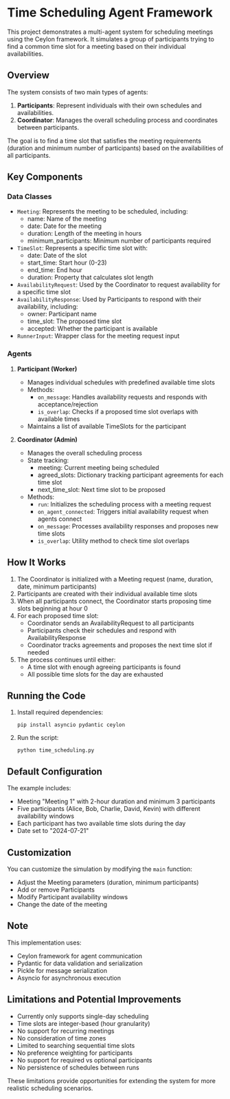 # Time Scheduling Agent Framework

This project demonstrates a multi-agent system for scheduling meetings using the Ceylon framework. It simulates a group
of participants trying to find a common time slot for a meeting based on their individual availabilities.

## Overview

The system consists of two main types of agents:

1. **Participants**: Represent individuals with their own schedules and availabilities.
2. **Coordinator**: Manages the overall scheduling process and coordinates between participants.

The goal is to find a time slot that satisfies the meeting requirements (duration and minimum number of participants)
based on the availabilities of all participants.

## Key Components

### Data Classes

- `Meeting`: Represents the meeting to be scheduled, including:
   - name: Name of the meeting
   - date: Date for the meeting
   - duration: Length of the meeting in hours
   - minimum_participants: Minimum number of participants required
- `TimeSlot`: Represents a specific time slot with:
   - date: Date of the slot
   - start_time: Start hour (0-23)
   - end_time: End hour
   - duration: Property that calculates slot length
- `AvailabilityRequest`: Used by the Coordinator to request availability for a specific time slot
- `AvailabilityResponse`: Used by Participants to respond with their availability, including:
   - owner: Participant name
   - time_slot: The proposed time slot
   - accepted: Whether the participant is available
- `RunnerInput`: Wrapper class for the meeting request input

### Agents

1. **Participant (Worker)**
   - Manages individual schedules with predefined available time slots
   - Methods:
      - `on_message`: Handles availability requests and responds with acceptance/rejection
      - `is_overlap`: Checks if a proposed time slot overlaps with available times
   - Maintains a list of available TimeSlots for the participant

2. **Coordinator (Admin)**
   - Manages the overall scheduling process
   - State tracking:
      - meeting: Current meeting being scheduled
      - agreed_slots: Dictionary tracking participant agreements for each time slot
      - next_time_slot: Next time slot to be proposed
   - Methods:
      - `run`: Initializes the scheduling process with a meeting request
      - `on_agent_connected`: Triggers initial availability request when agents connect
      - `on_message`: Processes availability responses and proposes new time slots
      - `is_overlap`: Utility method to check time slot overlaps

## How It Works

1. The Coordinator is initialized with a Meeting request (name, duration, date, minimum participants)
2. Participants are created with their individual available time slots
3. When all participants connect, the Coordinator starts proposing time slots beginning at hour 0
4. For each proposed time slot:
   - Coordinator sends an AvailabilityRequest to all participants
   - Participants check their schedules and respond with AvailabilityResponse
   - Coordinator tracks agreements and proposes the next time slot if needed
5. The process continues until either:
   - A time slot with enough agreeing participants is found
   - All possible time slots for the day are exhausted

## Running the Code

1. Install required dependencies:
   ```
   pip install asyncio pydantic ceylon
   ```

2. Run the script:
   ```
   python time_scheduling.py
   ```

## Default Configuration

The example includes:
- Meeting "Meeting 1" with 2-hour duration and minimum 3 participants
- Five participants (Alice, Bob, Charlie, David, Kevin) with different availability windows
- Each participant has two available time slots during the day
- Date set to "2024-07-21"

## Customization

You can customize the simulation by modifying the `main` function:

- Adjust the Meeting parameters (duration, minimum participants)
- Add or remove Participants
- Modify Participant availability windows
- Change the date of the meeting

## Note

This implementation uses:
- Ceylon framework for agent communication
- Pydantic for data validation and serialization
- Pickle for message serialization
- Asyncio for asynchronous execution

## Limitations and Potential Improvements

- Currently only supports single-day scheduling
- Time slots are integer-based (hour granularity)
- No support for recurring meetings
- No consideration of time zones
- Limited to searching sequential time slots
- No preference weighting for participants
- No support for required vs optional participants
- No persistence of schedules between runs

These limitations provide opportunities for extending the system for more realistic scheduling scenarios.